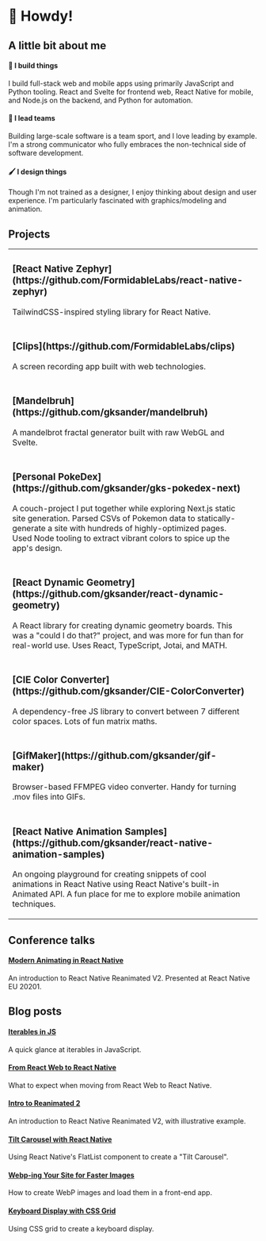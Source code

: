 # 🤠 Howdy!

## A little bit about me

#### 🔨 I build things

I build full-stack web and mobile apps using primarily JavaScript and Python tooling. React and Svelte for frontend web, React Native for mobile, and Node.js on the backend, and Python for automation.

#### 🏹 I lead teams

Building large-scale software is a team sport, and I love leading by example. I'm a strong communicator who fully embraces the non-technical side of software development.

#### 🖌 I design things

Though I'm not trained as a designer, I enjoy thinking about design and user experience. I'm particularly fascinated with graphics/modeling and animation.

## Projects

<table><tr>
  <td>
    <h3>[React Native Zephyr](https://github.com/FormidableLabs/react-native-zephyr)</h3>
    <p>TailwindCSS-inspired styling library for React Native.</p>
  </td>
  <td></td>
</tr>
<tr>
  <td>
    <h3>[Clips](https://github.com/FormidableLabs/clips)</h3>
    <p>A screen recording app built with web technologies.</p>
  </td>
  <td></td>
</tr>
<tr>
  <td>
    <h3>[Mandelbruh](https://github.com/gksander/mandelbruh)</h3>
    <p>A mandelbrot fractal generator built with raw WebGL and Svelte.</p>
  </td>
  <td></td>
</tr>
<tr>
  <td>
    <h3>[Personal PokeDex](https://github.com/gksander/gks-pokedex-next)</h3>
    <p>A couch-project I put together while exploring Next.js static site generation. Parsed CSVs of Pokemon data to statically-generate a site with hundreds of highly-optimized pages. Used Node tooling to extract vibrant colors to spice up the app's design.</p>
  </td>
  <td></td>
</tr>
<tr>
  <td>
    <h3>[React Dynamic Geometry](https://github.com/gksander/react-dynamic-geometry)</h3>
    <p>A React library for creating dynamic geometry boards. This was a "could I do that?" project, and was more for fun than for real-world use. Uses React, TypeScript, Jotai, and MATH.</p>
  </td>
  <td></td>
</tr>
<tr>
  <td>
    <h3>[CIE Color Converter](https://github.com/gksander/CIE-ColorConverter)</h3>
    <p>A dependency-free JS library to convert between 7 different color spaces. Lots of fun matrix maths.</p>
  </td>
  <td></td>
</tr>
<tr>
  <td>
    <h3>[GifMaker](https://github.com/gksander/gif-maker)</h3>
    <p>Browser-based FFMPEG video converter. Handy for turning .mov files into GIFs.</p>
  </td>
  <td></td>
</tr>
<tr>
  <td>
    <h3>[React Native Animation Samples](https://github.com/gksander/react-native-animation-samples)</h3>
    <p>An ongoing playground for creating snippets of cool animations in React Native using React Native's built-in Animated API. A fun place for me to explore mobile animation techniques.</p>
  </td>
  <td></td>
</tr></table>

## Conference talks

#### [Modern Animating in React Native](https://www.youtube.com/watch?v=DHeoxQBkcC0)

An introduction to React Native Reanimated V2. Presented at React Native EU 20201.

## Blog posts

#### [Iterables in JS](https://formidable.com/blog/2022/iterables-in-js/)

A quick glance at iterables in JavaScript.

#### [From React Web to React Native](https://formidable.com/blog/2021/rn-vs-react/)

What to expect when moving from React Web to React Native.

#### [Intro to Reanimated 2](https://formidable.com/blog/2021/reanimated-two/)

An introduction to React Native Reanimated V2, with illustrative example.

#### [Tilt Carousel with React Native](https://dev.to/gksander/react-native-tilt-carousel-animation-13ep)

Using React Native's FlatList component to create a "Tilt Carousel".

#### [Webp-ing Your Site for Faster Images](https://dev.to/gksander/webp-ing-your-site-reduce-image-file-size-increase-site-performance-4ho8)

How to create WebP images and load them in a front-end app.

#### [Keyboard Display with CSS Grid](https://dev.to/gksander/a-keyboard-display-using-css-grid-2k2n)

Using CSS grid to create a keyboard display.
